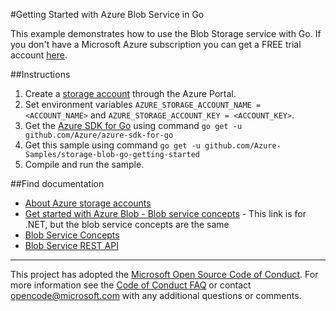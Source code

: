 #Getting Started with Azure Blob Service in Go

This example demonstrates how to use the Blob Storage service with Go. If you don't have a Microsoft Azure subscription you can get a FREE trial account [here](https://azure.microsoft.com/pricing/free-trial).

##Instructions
1. Create a [storage account](https://azure.microsoft.com/documentation/articles/storage-create-storage-account/#create-a-storage-account) through the Azure Portal.
2. Set environment variables `AZURE_STORAGE_ACCOUNT_NAME = <ACCOUNT_NAME>` and `AZURE_STORAGE_ACCOUNT_KEY = <ACCOUNT_KEY>`.
3. Get the [Azure SDK for Go](https://github.com/Azure/azure-sdk-for-go) using command `go get -u github.com/Azure/azure-sdk-for-go`
4. Get this sample using command `go get -u github.com/Azure-Samples/storage-blob-go-getting-started`
5. Compile and run the sample.

##Find documentation
- [About Azure storage accounts](https://azure.microsoft.com/documentation/articles/storage-create-storage-account/)
- [Get started with Azure Blob - Blob service concepts](https://azure.microsoft.com/documentation/articles/storage-dotnet-how-to-use-blobs/#blob-service-concepts) - This link is for .NET, but the blob service concepts are the same
- [Blob Service Concepts](https://msdn.microsoft.com/library/dd179376.aspx)
- [Blob Service REST API](https://msdn.microsoft.com/library/dd135733.aspx)

***

This project has adopted the [Microsoft Open Source Code of Conduct](https://opensource.microsoft.com/codeofconduct/). For more information see the [Code of Conduct FAQ](https://opensource.microsoft.com/codeofconduct/faq/) or contact [opencode@microsoft.com](mailto:opencode@microsoft.com) with any additional questions or comments.